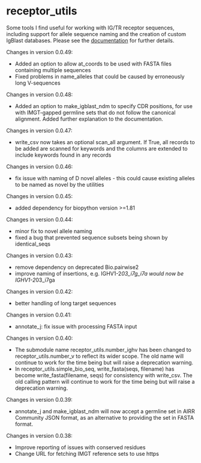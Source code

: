 # receptor_utils

Some tools I find useful for working with IG/TR receptor sequences, including support for allele sequence naming and 
the creation of custom IgBlast databases. Please see the [documentation](https://williamdlees.github.io/receptor_utils/_build/html/introduction.html)
for further details.

Changes in version 0.0.49:
- Added an option to allow at_coords to be used with FASTA files containing multiple sequences
- Fixed problems in name_alleles that could be caused by erroneously long V-sequences

Changes in version 0.0.48:
- Added an option to make_igblast_ndm to specify CDR positions, for use with IMGT-gapped germline sets that do not follow
the canonical alignment. Added further explanation to the documentation.

Changes in version 0.0.47:
- write_csv now takes an optional scan_all argument. If True, all records to be added are scanned for keywords and the 
columns are extended to include keywords found in any records

Changes in version 0.0.46:
- fix issue with naming of D novel alleles - this could cause existing alleles to be named as novel by the utilities

Changes in version 0.0.45:
- added dependency for biopython version >=1.81

Changes in version 0.0.44:
- minor fix to novel allele naming
- fixed a bug that prevented sequence subsets being shown by identical_seqs

Changes in version 0.0.43:
- remove dependency on deprecated Bio.pairwise2
- improve naming of insertions, e.g. IGHV1-2*03_i7g_i7a would now be IGHV1-2*03_i7ga

Changes in version 0.0.42:
- better handling of long target sequences

Changes in version 0.0.41:
- annotate_j: fix issue with processing FASTA input

Changes in version 0.0.40:
- The submodule name receptor_utils.number_ighv has been changed to receptor_utils.number_v to reflect its wider scope. The old name will continue
to work for the time being but will raise a deprecation warning.
- In receptor_utils.simple_bio_seq, write_fasta(seqs, filename) has become write_fasta(filename, seqs) for consistency with write_csv. The old
calling pattern will continue to work for the time being but will raise a deprecation warning.

Changes in version 0.0.39:
- annotate_j and make_igblast_ndm will now accept a germline set in AIRR Community JSON format, as an alternative to providing the set in FASTA format.

Changes in version 0.0.38:
- Improve reporting of issues with conserved residues
- Change URL for fetching IMGT reference sets to use https





